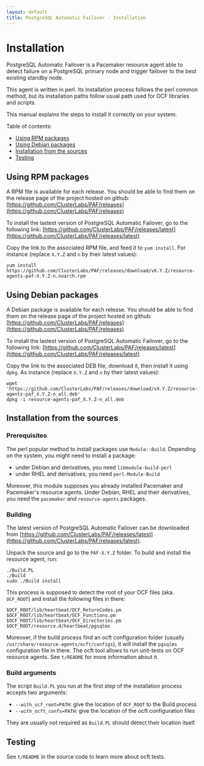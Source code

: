 ```yaml
---
layout: default
title: PostgreSQL Automatic Failover - Installation
---
```


# Installation


PostgreSQL Automatic Failover is a Pacemaker resource agent able to detect
failure on a PostgreSQL primary node and trigger failover to the best existing
standby node.

This agent is written in perl. Its installation process follows the perl common
method, but its installation paths follow usual path used for OCF libraries and
scripts.

This manual explains the steps to install it correctly on your system.

Table of contents:

* [Using RPM packages](#using-rpm-packages)
* [Using Debian packages](#using-debian-packages)
* [Installation from the sources](#installation-from-the-sources)
* [Testing](#testing)


## Using RPM packages

A RPM file is available for each release. You should be able to find them on the
release page of the project hosted on github:
[https://github.com/ClusterLabs/PAF/releases](https://github.com/ClusterLabs/PAF/releases)

To install the lastest version of PostgreSQL Automatic Failover, go to the
following link:
[https://github.com/ClusterLabs/PAF/releases/latest](https://github.com/ClusterLabs/PAF/releases/latest)

Copy the link to the associated RPM file, and feed it to `yum install`. For
instance (replace `X.Y.Z` and `n` by their latest values):

```
yum install https://github.com/ClusterLabs/PAF/releases/download/vX.Y.Z/resource-agents-paf-X.Y.Z-n.noarch.rpm
```

## Using Debian packages

A Debian package is available for each release. You should be able to find them
on the release page of the project hosted on github:
[https://github.com/ClusterLabs/PAF/releases](https://github.com/ClusterLabs/PAF/releases)

To install the lastest version of PostgreSQL Automatic Failover, go to the
following link:
[https://github.com/ClusterLabs/PAF/releases/latest](https://github.com/ClusterLabs/PAF/releases/latest)

Copy the link to the associated DEB file, download it, then install it
using `dpkg`. As instance (replace `X.Y.Z` and `n` by their latest values):

```
wget 'https://github.com/ClusterLabs/PAF/releases/download/vX.Y.Z/resource-agents-paf_X.Y.Z-n_all.deb'
dpkg -i resource-agents-paf_X.Y.Z-n_all.deb
```

## Installation from the sources

### Prerequisites

The perl popular method to install packages use `Module::Build`. Depending on the
system, you might need to install a package:

  * under Debian and derivatives, you need `libmodule-build-perl`
  * under RHEL and derivatives, you need `perl-Module-Build`

Moreover, this module supposes you already installed Pacemaker and Pacemaker's
resource agents. Under Debian, RHEL and their derivatives, you need the
`pacemaker` and `resource-agents` packages.


### Building

The latest version of PostgreSQL Automatic Failover can be downloaded from
[https://github.com/ClusterLabs/PAF/releases/latest](https://github.com/ClusterLabs/PAF/releases/latest).

Unpack the source and go to the `PAF-X.Y.Z` folder. To build and install the
resource agent, run:

```
./Build.PL
./Build
sudo ./Build install
```

This process is supposed to detect the root of your OCF files (aka. `OCF_ROOT`)
and install the following files in there:

```
$OCF_ROOT/lib/heartbeat/OCF_ReturnCodes.pm
$OCF_ROOT/lib/heartbeat/OCF_Functions.pm
$OCF_ROOT/lib/heartbeat/OCF_Directories.pm
$OCF_ROOT/resource.d/heartbeat/pgsqlms
```

Moreover, if the build process find an ocft configuration folder (usually
`/usr/share/resource-agents/ocft/configs`), it will install the `pgsqlms`
configuration file in there. The ocft tool allows to run unit-tests on OCF
resource agents. See `t/README` for more information about it.

### Build arguments

The script `Build.PL` you run at the first step of the installation process
accepts two arguments:

  * `--with_ocf_root=PATH`: give the location of `OCF_ROOT` to the Build process
  * `--with_ocft_confs=PATH`: give the location of the ocft configuration files

They are usually not required as `Build.PL` should detect their location itself.

## Testing

See `t/README` in the source code to learn more about ocft tests.
